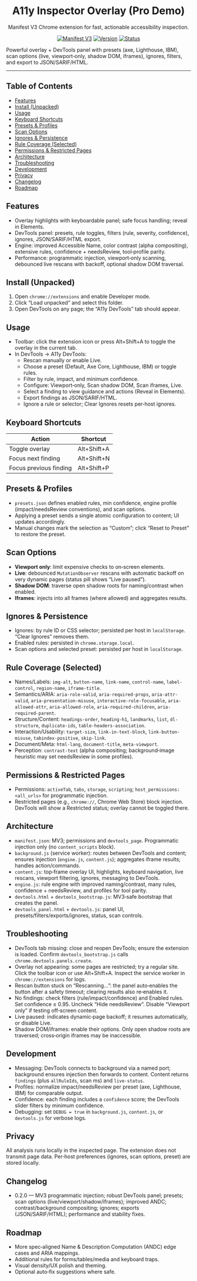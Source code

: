 <div align="center">

# A11y Inspector Overlay (Pro Demo)

Manifest V3 Chrome extension for fast, actionable accessibility inspection.

[![Manifest V3](https://img.shields.io/badge/Chrome-Manifest%20V3-4285F4?logo=google-chrome&logoColor=white)](https://developer.chrome.com/docs/extensions/mv3/intro/)
[![Version](https://img.shields.io/badge/version-0.2.0-informational.svg)](#changelog)
[![Status](https://img.shields.io/badge/status-active-success.svg)](#roadmap)

</div>

Powerful overlay + DevTools panel with presets (axe, Lighthouse, IBM), scan options (live, viewport‑only, shadow DOM, iframes), ignores, filters, and export to JSON/SARIF/HTML.

---

## Table of Contents
- [Features](#features)
- [Install (Unpacked)](#install-unpacked)
- [Usage](#usage)
- [Keyboard Shortcuts](#keyboard-shortcuts)
- [Presets & Profiles](#presets--profiles)
- [Scan Options](#scan-options)
- [Ignores & Persistence](#ignores--persistence)
- [Rule Coverage (Selected)](#rule-coverage-selected)
- [Permissions & Restricted Pages](#permissions--restricted-pages)
- [Architecture](#architecture)
- [Troubleshooting](#troubleshooting)
- [Development](#development)
- [Privacy](#privacy)
- [Changelog](#changelog)
- [Roadmap](#roadmap)

## Features
- Overlay highlights with keyboardable panel; safe focus handling; reveal in Elements.
- DevTools panel: presets, rule toggles, filters (rule, severity, confidence), ignores, JSON/SARIF/HTML export.
- Engine: improved Accessible Name, color contrast (alpha compositing), extensive rules, confidence + needsReview, tool‑profile parity.
- Performance: programmatic injection, viewport‑only scanning, debounced live rescans with backoff, optional shadow DOM traversal.

## Install (Unpacked)
1. Open `chrome://extensions` and enable Developer mode.
2. Click “Load unpacked” and select this folder.
3. Open DevTools on any page; the “A11y DevTools” tab should appear.

## Usage
- Toolbar: click the extension icon or press Alt+Shift+A to toggle the overlay in the current tab.
- In DevTools → A11y DevTools:
  - Rescan manually or enable Live.
  - Choose a preset (Default, Axe Core, Lighthouse, IBM) or toggle rules.
  - Filter by rule, impact, and minimum confidence.
  - Configure: Viewport‑only, Scan shadow DOM, Scan iframes, Live.
  - Select a finding to view guidance and actions (Reveal in Elements).
  - Export findings as JSON/SARIF/HTML.
  - Ignore a rule or selector; Clear Ignores resets per‑host ignores.

## Keyboard Shortcuts
| Action | Shortcut |
|---|---|
| Toggle overlay | Alt+Shift+A |
| Focus next finding | Alt+Shift+N |
| Focus previous finding | Alt+Shift+P |

## Presets & Profiles
- `presets.json` defines enabled rules, min confidence, engine profile (impact/needsReview conventions), and scan options.
- Applying a preset sends a single atomic configuration to content; UI updates accordingly.
- Manual changes mark the selection as “Custom”; click “Reset to Preset” to restore the preset.

## Scan Options
- **Viewport only**: limit expensive checks to on‑screen elements.
- **Live**: debounced `MutationObserver` rescans with automatic backoff on very dynamic pages (status pill shows “Live paused”).
- **Shadow DOM**: traverse open shadow roots for naming/contrast when enabled.
- **Iframes**: injects into all frames (where allowed) and aggregates results.

## Ignores & Persistence
- Ignores: by rule ID or CSS selector; persisted per host in `localStorage`. “Clear Ignores” removes them.
- Enabled rules: persisted in `chrome.storage.local`.
- Scan options and selected preset: persisted per host in `localStorage`.

## Rule Coverage (Selected)
- Names/Labels: `img-alt`, `button-name`, `link-name`, `control-name`, `label-control`, `region-name`, `iframe-title`.
- Semantics/ARIA: `aria-role-valid`, `aria-required-props`, `aria-attr-valid`, `aria-presentation-misuse`, `interactive-role-focusable`, `aria-allowed-attr`, `aria-allowed-role`, `aria-required-children`, `aria-required-parent`.
- Structure/Content: `headings-order`, `heading-h1`, `landmarks`, `list`, `dl-structure`, `duplicate-ids`, `table-headers-association`.
- Interaction/Usability: `target-size`, `link-in-text-block`, `link-button-misuse`, `tabindex-positive`, `skip-link`.
- Document/Meta: `html-lang`, `document-title`, `meta-viewport`.
- Perception: `contrast-text` (alpha compositing; background‑image heuristic may set needsReview in some profiles).

## Permissions & Restricted Pages
- Permissions: `activeTab`, `tabs`, `storage`, `scripting`; `host_permissions: <all_urls>` for programmatic injection.
- Restricted pages (e.g., `chrome://`, Chrome Web Store) block injection. DevTools will show a Restricted status; overlay cannot be toggled there.

## Architecture
- `manifest.json`: MV3; permissions and `devtools_page`. Programmatic injection only (no `content_scripts` block).
- `background.js` (service worker): routes between DevTools and content; ensures injection (`engine.js`, `content.js`); aggregates iframe results; handles action/commands.
- `content.js`: top‑frame overlay UI, highlights, keyboard navigation, live rescans, viewport filtering, ignores, messaging to DevTools.
- `engine.js`: rule engine with improved naming/contrast, many rules, confidence + needsReview, and profiles for tool parity.
- `devtools.html` + `devtools_bootstrap.js`: MV3‑safe bootstrap that creates the panel.
- `devtools_panel.html` + `devtools.js`: panel UI, presets/filters/exports/ignores, status, scan controls.

## Troubleshooting
- DevTools tab missing: close and reopen DevTools; ensure the extension is loaded. Confirm `devtools_bootstrap.js` calls `chrome.devtools.panels.create`.
- Overlay not appearing: some pages are restricted; try a regular site. Click the toolbar icon or use Alt+Shift+A. Inspect the service worker in `chrome://extensions` for logs.
- Rescan button stuck on “Rescanning…”: the panel auto‑enables the button after a safety timeout; clearing results also re‑enables it.
- No findings: check filters (rule/impact/confidence) and Enabled rules. Set confidence ≤ 0.95. Uncheck “Hide needsReview”. Disable “Viewport only” if testing off‑screen content.
- Live paused: indicates dynamic‑page backoff; it resumes automatically, or disable Live.
- Shadow DOM/iframes: enable their options. Only open shadow roots are traversed; cross‑origin iframes may be inaccessible.

## Development
- Messaging: DevTools connects to background via a named port; background ensures injection then forwards to content. Content returns `findings` (plus `allRuleIds`, scan ms) and `live-status`.
- Profiles: normalize impact/needsReview per preset (axe, Lighthouse, IBM) for comparable output.
- Confidence: each finding includes a `confidence` score; the DevTools slider filters by minimum confidence.
- Debugging: set `DEBUG = true` in `background.js`, `content.js`, or `devtools.js` for verbose logs.

## Privacy
All analysis runs locally in the inspected page. The extension does not transmit page data. Per‑host preferences (ignores, scan options, preset) are stored locally.

## Changelog
- 0.2.0 — MV3 programmatic injection; robust DevTools panel; presets; scan options (live/viewport/shadow/iframes); improved ANDC; contrast/background compositing; ignores; exports (JSON/SARIF/HTML); performance and stability fixes.

## Roadmap
- More spec‑aligned Name & Description Computation (ANDC) edge cases and ARIA mappings.
- Additional rules for forms/tables/media and keyboard traps.
- Visual density/UX polish and theming.
- Optional auto‑fix suggestions where safe.
